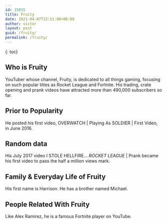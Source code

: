 ```yaml
---
id: 15015
title: Fruity
date: 2021-04-07T15:51:08+00:00
author: victor
layout: post
guid: /fruity/
permalink: /fruity/
---
```



{: toc}


## Who is Fruity



YouTuber whose channel, Fruity, is dedicated to all things gaming, focusing on such popular titles as Rocket League and Fortnite. His trading, crate opening and prank videos have attracted more than 490,000 subscribers so far. 

                
                
                
## Prior to Popularity



He posted his first video, OVERWATCH | Playing As SOLDIER | First Video, in June 2016.

                
                
                
## Random data



His July 2017 video I STOLE HELLFIRE&#8230; *ROCKET LEAGUE* | Prank became his first video to pass the half a million views mark. 

                
                
                
## Family & Everyday Life of Fruity



His first name is Harrison. He has a brother named Michael.

                
                
                
## People Related With Fruity



Like Alex Ramirez, he is a famous Fortnite player on YouTube. 

                
              
            
          
          
          